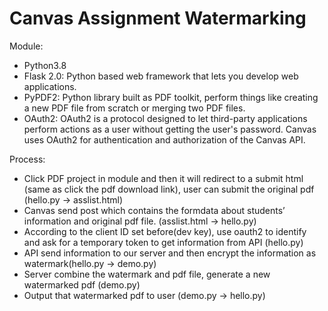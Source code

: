 # Canvas Assignment Watermarking

Module:
- Python3.8
- Flask 2.0: Python based web framework that lets you develop web applications.
- PyPDF2: Python library built as PDF toolkit, perform things like creating a new PDF file from scratch or merging two PDF files.
- OAuth2: OAuth2 is a protocol designed to let third-party applications perform actions as a user without getting the user's password. Canvas uses OAuth2 for authentication and authorization of the Canvas API.

Process: 
- Click PDF project in module and then it will redirect to a submit html (same as click the pdf download link), user can submit the original pdf (hello.py → asslist.html)
- Canvas send post which contains the formdata about students’ information and original pdf file.  (asslist.html → hello.py)
- According to the client ID set before(dev key), use oauth2 to identify and ask for a temporary token to get information from API (hello.py)
- API send information to our server and then encrypt the information as watermark(hello.py → demo.py)
- Server combine the watermark and pdf file, generate a new watermarked pdf (demo.py)
- Output that watermarked pdf to user (demo.py -> hello.py)

